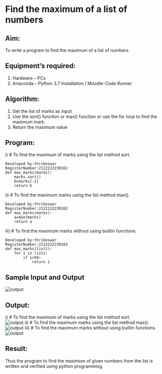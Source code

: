 # Find the maximum of a list of numbers
## Aim:
To write a program to find the maximum of a list of numbers.
## Equipment’s required:
1.	Hardware – PCs
2.	Anaconda – Python 3.7 Installation / Moodle-Code Runner
## Algorithm:
1.	Get the list of marks as input
2.	Use the sort() function or max() function or use the for loop to find the maximum mark.
3.	Return the maximum value
## Program:

i)	# To find the maximum of marks using the list method sort.
```
Developed by:thrikeswar
RegisterNumber:2122222230162
def max_marks(marks):
    marks.sort()
    b=marks[-1]
    return b
```
ii)	# To find the maximum marks using the list method max().
```
Developed by:thrikeswar
RegisterNumber:2122222230162 
def max_marks(marks):
    a=max(marks)
    return a
```
iii) # To find the maximum marks without using builtin functions.
```
Developed by:thrikeswar
RegisterNumber:2122222230162 
def max_marks(list1):
    for i in list1:
        if i>94:
            return i
```
## Sample Input and Output
![output](./img/max_marks1.jpg) 
## Output:
i)	# To find the maximum of marks using the list method sort.
<br>![output](./pe2.png)
ii)	# To find the maximum marks using the list method max().
<br>![output](./pe2.png)
iii) # To find the maximum marks without using builtin functions.
<br>![output](./pe2.png)
## Result:
Thus the program to find the maximum of given numbers from the list is written and verified using python programming.
